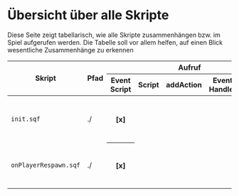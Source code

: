 # Übersicht über alle Skripte
Diese Seite zeigt tabellarisch, wie alle Skripte zusammenhängen bzw. im Spiel aufgerufen werden. Die Tabelle soll vor allem helfen, auf einen Blick wesentliche Zusammenhänge zu erkennen

<table>
  <thead>
    <tr>
      <th rowspan="2"> Skript </th>
      <th rowspan="2"> Pfad </th>      <th colspan="5"> Aufruf </th>
      <th rowspan="2"> Anmerkung </th>
    </tr>
    <tr>
      <th>Event Script</th>
      <th>Script</th>
      <th>addAction</th>
      <th>Event Handler</th>
      <th>Trigger</th>
    </tr>
  </thead>
  <tbody>
    <tr>
      <td><code>init.sqf</code></td>      
      <td>./</td>
      <th>[x]</th>
      <td></td>
      <td></td>
      <td></td>
      <td></td>
      <td>Wird im MP als letztes Skript ausgeführt, ruft weitere Skripte auf</td>
    </tr> 
    <tr>
      <td><code>onPlayerRespawn.sqf</code></td>      
      <td>./</td>
      <th>[x]</th>
      <td></td>
      <td></td>
      <td></td>
      <td></td>
      <td>Wird nach Respawn <strong>und</strong> zu Missionsbeginn ausgewählt, da <code>respawnOnStart=0</code></td>
    </tr>  
  </tbody>
</table>
     
      
    
    
